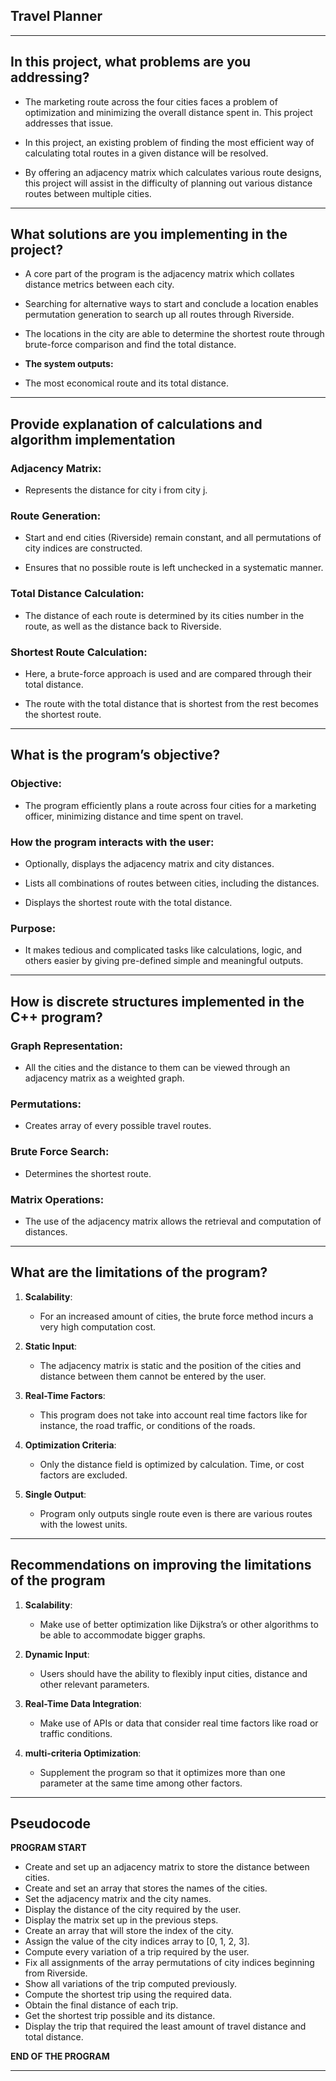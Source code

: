 ## Travel Planner

---

## In this project, what problems are you addressing?

- The marketing route across the four cities faces a problem of optimization and minimizing the overall distance spent in. This project addresses that issue.

- In this project, an existing problem of finding the most efficient way of calculating total routes in a given distance will be resolved.

- By offering an adjacency matrix which calculates various route designs, this project will assist in the difficulty of planning out various distance routes between multiple cities.

---

## What solutions are you implementing in the project?

- A core part of the program is the adjacency matrix which collates distance metrics between each city.

- Searching for alternative ways to start and conclude a location enables permutation generation to search up all routes through Riverside.

- The locations in the city are able to determine the shortest route through brute-force comparison and find the total distance.

- **The system outputs:**
- The most economical route and its total distance.

---

## Provide explanation of calculations and algorithm implementation

### Adjacency Matrix:

- Represents the distance for city i from city j.

### Route Generation:

- Start and end cities (Riverside) remain constant, and all permutations of city indices are constructed.

- Ensures that no possible route is left unchecked in a systematic manner.

### Total Distance Calculation:

- The distance of each route is determined by its cities number in the route, as well as the distance back to Riverside.

### Shortest Route Calculation:

- Here, a brute-force approach is used and are compared through their total distance.

- The route with the total distance that is shortest from the rest becomes the shortest route.

---

## What is the program’s objective?

### Objective:

- The program efficiently plans a route across four cities for a marketing officer, minimizing distance and time spent on travel.

### How the program interacts with the user:

- Optionally, displays the adjacency matrix and city distances.

- Lists all combinations of routes between cities, including the distances.

- Displays the shortest route with the total distance.

### Purpose:

- It makes tedious and complicated tasks like calculations, logic, and others easier by giving pre-defined simple and meaningful outputs.

---

## How is discrete structures implemented in the C++ program?

### Graph Representation:

- All the cities and the distance to them can be viewed through an adjacency matrix as a weighted graph.

### Permutations:

- Creates array of every possible travel routes.

### Brute Force Search:

- Determines the shortest route.

### Matrix Operations:

- The use of the adjacency matrix allows the retrieval and computation of distances.

---

## What are the limitations of the program?

1.  **Scalability**:

    - For an increased amount of cities, the brute force method incurs a very high computation cost.

2.  **Static Input**:

    - The adjacency matrix is static and the position of the cities and distance between them cannot be entered by the user.

3.  **Real-Time Factors**:

    - This program does not take into account real time factors like for instance, the road traffic, or conditions of the roads.

4.  **Optimization Criteria**:

    - Only the distance field is optimized by calculation. Time, or cost factors are excluded.

5.  **Single Output**:
    - Program only outputs single route even is there are various routes with the lowest units.

---

## Recommendations on improving the limitations of the program

1.  **Scalability**:

    - Make use of better optimization like Dijkstra’s or other algorithms to be able to accommodate bigger graphs.

2.  **Dynamic Input**:

    - Users should have the ability to flexibly input cities, distance and other relevant parameters.

3.  **Real-Time Data Integration**:

    - Make use of APIs or data that consider real time factors like road or traffic conditions.

4.  **multi-criteria Optimization**:
    - Supplement the program so that it optimizes more than one parameter at the same time among other factors.

---

## Pseudocode

**PROGRAM START**

- Create and set up an adjacency matrix to store the distance between cities.
- Create and set an array that stores the names of the cities.
- Set the adjacency matrix and the city names.
- Display the distance of the city required by the user.
- Display the matrix set up in the previous steps.
- Create an array that will store the index of the city.
- Assign the value of the city indices array to [0, 1, 2, 3].
- Compute every variation of a trip required by the user.
- Fix all assignments of the array permutations of city indices beginning from Riverside.
- Show all variations of the trip computed previously.
- Compute the shortest trip using the required data.
- Obtain the final distance of each trip.
- Get the shortest trip possible and its distance.
- Display the trip that required the least amount of travel distance and total distance.

**END OF THE PROGRAM**

---
